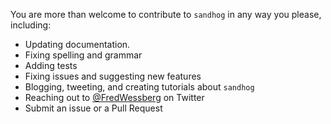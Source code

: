 You are more than welcome to contribute to `sandhog` in any way you please, including:

- Updating documentation.
- Fixing spelling and grammar
- Adding tests
- Fixing issues and suggesting new features
- Blogging, tweeting, and creating tutorials about `sandhog`
- Reaching out to [@FredWessberg](https://twitter.com/FredWessberg) on Twitter
- Submit an issue or a Pull Request
